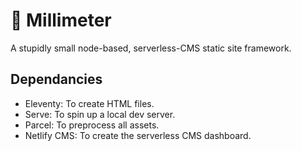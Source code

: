 # 📏 Millimeter

A stupidly small node-based, serverless-CMS static site framework.

## Dependancies
- Eleventy: To create HTML files.
- Serve: To spin up a local dev server.
- Parcel: To preprocess all assets.
- Netlify CMS: To create the serverless CMS dashboard.
